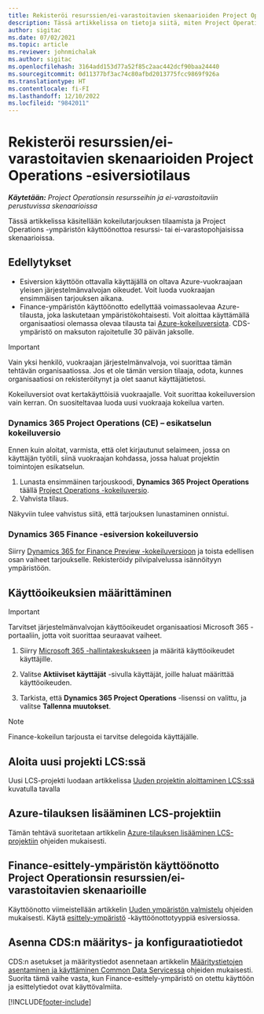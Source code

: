 ```yaml
---
title: Rekisteröi resurssien/ei-varastoitavien skenaarioiden Project Operations -esiversiotilaus
description: Tässä artikkelissa on tietoja siitä, miten Project Operations tilataan ja otetaan käyttöön resurssien ja ei-varastoitavien skenaarioissa.
author: sigitac
ms.date: 07/02/2021
ms.topic: article
ms.reviewer: johnmichalak
ms.author: sigitac
ms.openlocfilehash: 3164add153d77a52f85c2aac442dcf90baa24440
ms.sourcegitcommit: 0d11377bf3ac74c80afbd2013775fcc9869f926a
ms.translationtype: HT
ms.contentlocale: fi-FI
ms.lasthandoff: 12/10/2022
ms.locfileid: "9842011"
---
```

# <a name="sign-up-for-project-operations-preview-subscriptions-for-resource-non-stocked-scenarios"></a>Rekisteröi resurssien/ei-varastoitavien skenaarioiden Project Operations -esiversiotilaus

_**Käytetään:** Project Operationsin resursseihin ja ei-varastoitaviin perustuvissa skenaarioissa_



Tässä artikkelissa käsitellään kokeilutarjouksen tilaamista ja Project Operations -ympäristön käyttöönottoa resurssi- tai ei-varastopohjaisissa skenaarioissa.

## <a name="prerequisites"></a>Edellytykset
- Esiversion käyttöön ottavalla käyttäjällä on oltava Azure-vuokraajaan yleisen järjestelmänvalvojan oikeudet. Voit luoda vuokraajan ensimmäisen tarjouksen aikana. 
- Finance-ympäristön käyttöönotto edellyttää voimassaolevaa Azure-tilausta, joka laskutetaan ympäristökohtaisesti. Voit aloittaa käyttämällä organisaatiosi olemassa olevaa tilausta tai [Azure-kokeiluversiota](https://azure.microsoft.com/free/). CDS-ympäristö on maksuton rajoitetulle 30 päivän jaksolle.

> [!IMPORTANT]
> Vain yksi henkilö, vuokraajan järjestelmänvalvoja, voi suorittaa tämän tehtävän organisaatiossa. Jos et ole tämän version tilaaja, odota, kunnes organisaatiosi on rekisteröitynyt ja olet saanut käyttäjätietosi.
> 
> Kokeiluversiot ovat kertakäyttöisiä vuokraajalle. Voit suorittaa kokeiluversion vain kerran. On suositeltavaa luoda uusi vuokraaja kokeilua varten.


### <a name="dynamics-365-project-operations-ce---preview-trial"></a>Dynamics 365 Project Operations (CE) – esikatselun kokeiluversio 

Ennen kuin aloitat, varmista, että olet kirjautunut selaimeen, jossa on käyttäjän työtili, siinä vuokraajan kohdassa, jossa haluat projektin toimintojen esikatselun.

1. Lunasta ensimmäinen tarjouskoodi, **Dynamics 365 Project Operations** täällä [Project Operations -kokeiluversio](https://aka.ms/try-po).
2. Vahvista tilaus.

  Näkyviin tulee vahvistus siitä, että tarjouksen lunastaminen onnistui.

### <a name="dynamics-365-finance-preview-trial"></a>Dynamics 365 Finance -esiversion kokeiluversio

Siirry [Dynamics 365 for Finance Preview -kokeiluversioon](https://aka.ms/trypoche) ja toista edellisen osan vaiheet tarjoukselle. Rekisteröidy pilvipalvelussa isännöityyn ympäristöön.  

## <a name="assign-licenses"></a>Käyttöoikeuksien määrittäminen

> [!IMPORTANT]
> Tarvitset järjestelmänvalvojan käyttöoikeudet organisaatiosi Microsoft 365 -portaaliin, jotta voit suorittaa seuraavat vaiheet.

1. Siirry [Microsoft 365 -hallintakeskukseen](https://portal.office.com/) ja määritä käyttöoikeudet käyttäjille.

2. Valitse **Aktiiviset käyttäjät** -sivulla käyttäjät, joille haluat määrittää käyttöoikeuden.

3. Tarkista, että **Dynamics 365 Project Operations** -lisenssi on valittu, ja valitse **Tallenna muutokset**.

> [!NOTE]
> Finance-kokeilun tarjousta ei tarvitse delegoida käyttäjälle.

## <a name="start-a-new-project-in-lcs"></a>Aloita uusi projekti LCS:ssä

Uusi LCS-projekti luodaan artikkelissa [Uuden projektin aloittaminen LCS:ssä](create-lcs-project.md) kuvatulla tavalla

## <a name="add-an-azure-subscription-to-an-lcs-project"></a>Azure-tilauksen lisääminen LCS-projektiin

Tämän tehtävä suoritetaan artikkelin [Azure-tilauksen lisääminen LCS-projektiin](resource-add-azure-subscription-lcs-project.md) ohjeiden mukaisesti.

## <a name="deploy-finance-demo-environment-with-project-operations-for-resourcenon-stocked-scenarios"></a>Finance-esittely-ympäristön käyttöönotto Project Operationsin resurssien/ei-varastoitavien skenaarioille

Käyttöönotto viimeistellään artikkelin [Uuden ympäristön valmistelu](resource-provision-new-environment.md) ohjeiden mukaisesti. Käytä [esittely-ympäristö](/dynamics365/fin-ops-core/dev-itpro/deployment/deploy-demo-environment) -käyttöönottotyyppiä esiversiossa. 

## <a name="install-cds-setup-and-configuration-data"></a>Asenna CDS:n määritys- ja konfiguraatiotiedot

CDS:n asetukset ja määritystiedot asennetaan artikkelin [Määritystietojen asentaminen ja käyttäminen Common Data Servicessa](resource-apply-pro-setup-config-data.md) ohjeiden mukaisesti.
Suorita tämä vaihe vasta, kun Finance-esittely-ympäristö on otettu käyttöön ja esittelytiedot ovat käyttövalmiita.


[!INCLUDE[footer-include](../includes/footer-banner.md)]
